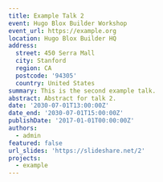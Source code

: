 ```yaml
---
title: Example Talk 2
event: Hugo Blox Builder Workshop
event_url: https://example.org
location: Hugo Blox Builder HQ
address:
  street: 450 Serra Mall
  city: Stanford
  region: CA
  postcode: '94305'
  country: United States
summary: This is the second example talk.
abstract: Abstract for talk 2.
date: '2030-07-01T13:00:00Z'
date_end: '2030-07-01T15:00:00Z'
publishDate: '2017-01-01T00:00:00Z'
authors:
  - admin
featured: false
url_slides: 'https://slideshare.net/2'
projects:
  - example
---
```

